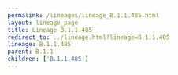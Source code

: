 ```yaml
---
permalink: /lineages/lineage_B.1.1.485.html
layout: lineage_page
title: Lineage B.1.1.485
redirect_to: ../lineage.html?lineage=B.1.1.485
lineage: B.1.1.485
parent: B.1.1
children: ['B.1.1.485']
---
```

